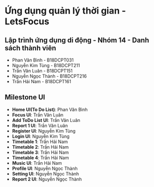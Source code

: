 # Ứng dụng quản lý thời gian - LetsFocus
## Lập trình ứng dụng di động - Nhóm 14 - Danh sách thành viên

- Phan Văn Bình - B18DCPT031
- Nguyễn Kim Tùng - B18DCPT211
- Trần Văn Luân - B18DCPT151
- Nguyễn Ngọc Thành - B18DCPT216
- Trần Hải Nam - B18DCPT161

## Milestone UI

- **Home UI(To Do List)**: Phan Văn Bình
- **Focus UI**: Trần Văn Luân
- **Add ToDo List UI**: Trần Văn Luân
- **Report 1 UI**: Trần Văn Luân
- **Register UI**: Nguyễn Kim Tùng
- **Login UI**: Nguyễn Kim Tùng
- **Timetable 1**: Trần Hải Nam
- **Timetable 2**: Trần Hải Nam
- **Timetable 3**: Trần Hải Nam
- **Timetable 4**: Trần Hải Nam
- **Music UI**: Trần Hải Nam
- **Profile UI**: Nguyễn Ngọc Thành
- **Setting UI**: Nguyễn Ngọc Thành
- **Report 2 UI**: Nguyễn Ngọc Thành